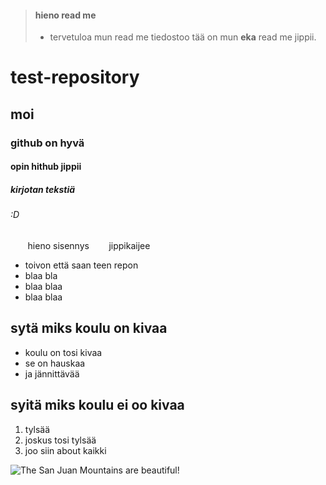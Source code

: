 > #### hieno read me
>
> - tervetuloa mun read me tiedostoo
>  tää on mun **eka** read me jippii.

# test-repository
## moi
### github on hyvä
#### opin hithub jippii
##### kirjotan tekstiä
###### :D

&nbsp;&nbsp;&nbsp;&nbsp;&nbsp;&nbsp; hieno sisennys
&nbsp;&nbsp;&nbsp;&nbsp;&nbsp;&nbsp; jippikaijee

- toivon että saan teen repon
- blaa bla
- blaa blaa
- blaa blaa

## sytä miks koulu on kivaa
- koulu on tosi kivaa
- se on hauskaa
- ja jännittävää

## syitä miks koulu ei oo kivaa
1. tylsää
2. joskus tosi tylsää
3. joo siin about kaikki

![The San Juan Mountains are beautiful!](https://i.ibb.co/QnKBdFQ/bateman.png "bateman")
